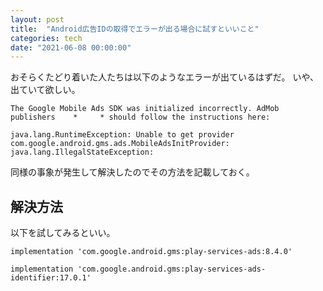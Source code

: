 ```yaml
---
layout: post
title:  "Android広告IDの取得でエラーが出る場合に試すといいこと"
categories: tech
date: "2021-06-08 00:00:00"
---
```


おそらくたどり着いた人たちは以下のようなエラーが出ているはずだ。
いや、出ていて欲しい。

```
The Google Mobile Ads SDK was initialized incorrectly. AdMob publishers    *     * should follow the instructions here:
```

```
java.lang.RuntimeException: Unable to get provider com.google.android.gms.ads.MobileAdsInitProvider: java.lang.IllegalStateException:
```

同様の事象が発生して解決したのでその方法を記載しておく。

## 解決方法

以下を試してみるといい。

```
implementation 'com.google.android.gms:play-services-ads:8.4.0'
```

```
implementation 'com.google.android.gms:play-services-ads-identifier:17.0.1'
```
